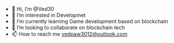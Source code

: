 - 👋 Hi, I’m @Ved30
- 👀 I’m interested in Developmet
- 🌱 I’m currently learning Game development based on blockchain
- 💞️ I’m looking to collaborate on blockchain tech
- 📫 How to reach me vedpaw3012@outlook.com

<!---
Ved30/Ved30 is a ✨ special ✨ repository because its `README.md` (this file) appears on your GitHub profile.
You can click the Preview link to take a look at your changes.
--->
